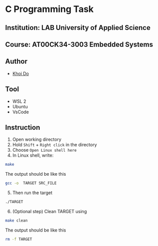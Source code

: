 # C Programming Task

## Institution: LAB University of Applied Science

## Course: AT00CK34-3003 Embedded Systems

## Author
- [Khoi Do](https://github.com/khoidm2004)

## Tool
- WSL 2
- Ubuntu
- VsCode

## Instruction
1. Open working directory
2. Hold `Shift` + `Right click` in the directory
3. Choose `Open Linux shell here`
4. In Linux shell, write:
```bash
make
```
The output should be like this
```bash
gcc -o  TARGET SRC_FILE
```
5. Then run the target
```bash
./TARGET
```
6. (Optional step) Clean TARGET using
```bash
make clean
```
The output should be like this
```bash
rm -f TARGET
```



